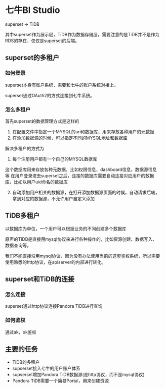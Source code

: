 # 七牛BI Studio

superset -> TiDB

其中superset作为展示层，TiDB作为数据存储层，需要注意的是TiDB并不是作为RDS的存在，仅仅是superset的后端。

## superset的多租户

### 如何登录

superset本身有账户系统，需要和七牛的账户系统对接上。

superset通过OAuth2的方式连接到七牛系统。

### 怎么多租户

首先superset的数据管理方式是这样的

1. 在配置文件中指定一个MYSQL的uri和数据库，用来存放各种用户的元数据
2. 在添加数据源的时候，可以指定不同的MYSQL地址和数据库

解决多租户的方式为

1. 每个注册用户都有一个自己的MYSQL数据库

这个数据库用来存放各种元数据，比如权限信息，dashboard信息，数据源信息等
在用户登录进去superset之后，连接的数据库需要自动连接对应用户的数据库，比如以用户uid命名的数据库

2. 自动添加用户相关的数据源，在打开添加数据源页面的时候，自动请求后端，拿到对应的数据源，不允许用户自定义添加



## TiDB多租户

以数据库为单位，一个用户可以根据业务的不同创建多个数据库

原声的TiDB是直接用mysql协议来进行各种操作的，比如资源创建、数据写入、数据查询等。

我们不能直接沿用mysql协议，因为没有办法使用当前的这套鉴权系统，所以需要使用熟悉的http协议，在apiserver的内部进行转化。


## superset和TiDB的连接

### 怎么连接

superset通过http协议连接Pandora TiDB进行查询

### 如何鉴权

通过ak，sk鉴权

## 主要的任务

* TiDB的多租户
* supserset接入七牛的用户账户体系
* supserset增加Pandora TiDB数据源(走http协议，而不是mysql协议)
* Pandora TiDB需要一个简易Portal，用来创建资源